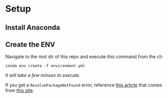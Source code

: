 # Setup

## Install Anaconda

## Create the ENV

Navigate to the root dir of this repo and execute this command from the cli:
```
conda env create -f environment.yml
```
*It will take a few minues to execute.*

If you get a `ResolvePackageNotFound` error, reference [this article](Setting_Up_a_Conda_Environment.pdf) that comes from [this site](https://medium.com/swlh/setting-up-a-conda-environment-in-less-than-5-minutes-e64d8fc338e4).
